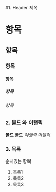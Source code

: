 #1. Header 제목
# 항목
## 항목
### 항목
#### 항목
##### 항목
###### 항목
### 2. 볼드 와 이탤릭
**볼드**
__볼드__
*이탤릭*
_이탤릭_
### 3. 목록
순서있는 항목
1. 목록1
2. 목록2
3. 목록3
